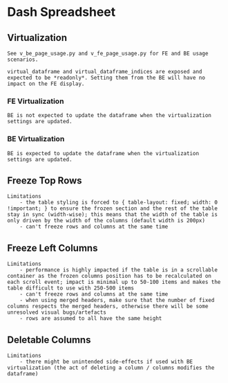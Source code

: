 # Dash Spreadsheet

## Virtualization
    See v_be_page_usage.py and v_fe_page_usage.py for FE and BE usage scenarios.

    virtual_dataframe and virtual_dataframe_indices are exposed and expected to be *readonly*. Setting them from the BE will have no impact on the FE display.

### FE Virtualization
    BE is not expected to update the dataframe when the virtualization settings are updated.

### BE Virtualization
    BE is expected to update the dataframe when the virtualization settings are updated.

## Freeze Top Rows
    Limitations
        - the table styling is forced to { table-layout: fixed; width: 0 !important; } to ensure the frozen section and the rest of the table stay in sync (width-wise); this means that the width of the table is only driven by the width of the columns (default width is 200px)
        - can't freeze rows and columns at the same time

## Freeze Left Columns
    Limitations
        - performance is highly impacted if the table is in a scrollable container as the frozen columns position has to be recalculated on each scroll event; impact is minimal up to 50-100 items and makes the table difficult to use with 250-500 items
        - can't freeze rows and columns at the same time
        - when using merged headers, make sure that the number of fixed columns respects the merged headers, otherwise there will be some unresolved visual bugs/artefacts
        - rows are assumed to all have the same height

## Deletable Columns
    Limitations
        - there might be unintended side-effects if used with BE virtualization (the act of deleting a column / columns modifies the dataframe)